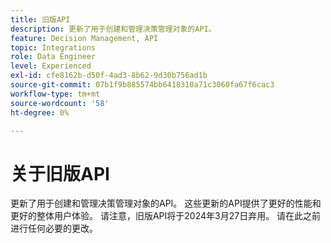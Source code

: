 ```yaml
---
title: 旧版API
description: 更新了用于创建和管理决策管理对象的API。
feature: Decision Management, API
topic: Integrations
role: Data Engineer
level: Experienced
exl-id: cfe8162b-d50f-4ad3-8b62-9d30b756ad1b
source-git-commit: 07b1f9b885574bb6418310a71c3060fa67f6cac3
workflow-type: tm+mt
source-wordcount: '58'
ht-degree: 0%

---
```


# 关于旧版API

更新了用于创建和管理决策管理对象的API。 这些更新的API提供了更好的性能和更好的整体用户体验。 请注意，旧版API将于2024年3月27日弃用。 请在此之前进行任何必要的更改。
